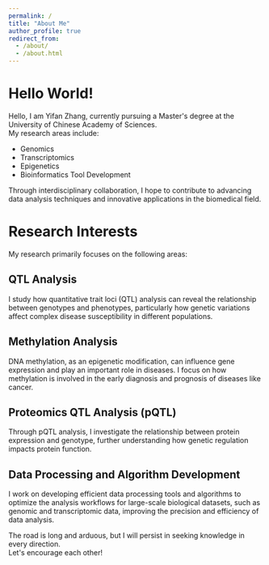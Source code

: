 ```yaml
---
permalink: /
title: "About Me"
author_profile: true
redirect_from: 
  - /about/
  - /about.html
---
```

Hello World!
========
Hello, I am Yifan Zhang, currently pursuing a Master's degree at the University of Chinese Academy of Sciences.  
My research areas include:  
- Genomics  
- Transcriptomics  
- Epigenetics  
- Bioinformatics Tool Development  

Through interdisciplinary collaboration, I hope to contribute to advancing data analysis techniques and innovative applications in the biomedical field.


Research Interests
========

My research primarily focuses on the following areas: 

QTL Analysis
--------
I study how quantitative trait loci (QTL) analysis can reveal the relationship between genotypes and phenotypes, particularly how genetic variations affect complex disease susceptibility in different populations.


Methylation Analysis
------
DNA methylation, as an epigenetic modification, can influence gene expression and play an important role in diseases. I focus on how methylation is involved in the early diagnosis and prognosis of diseases like cancer.


Proteomics QTL Analysis (pQTL)
------
Through pQTL analysis, I investigate the relationship between protein expression and genotype, further understanding how genetic regulation impacts protein function.


Data Processing and Algorithm Development 
------
I work on developing efficient data processing tools and algorithms to optimize the analysis workflows for large-scale biological datasets, such as genomic and transcriptomic data, improving the precision and efficiency of data analysis.

The road is long and arduous, but I will persist in seeking knowledge in every direction.  
Let's encourage each other!
